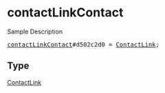 # contactLinkContact

Sample Description

<pre>
<a href="../constructor/contactLinkContact.md">contactLinkContact</a>#d502c2d0 = <a href="../type/ContactLink.md">ContactLink</a>;</pre>

## Type

<a href="../type/ContactLink.md">ContactLink</a>
